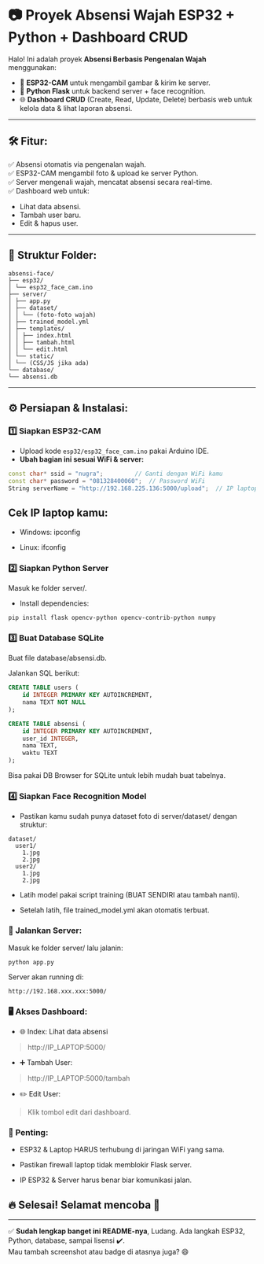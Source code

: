 # 📷 Proyek Absensi Wajah ESP32 + Python + Dashboard CRUD

Halo! Ini adalah proyek **Absensi Berbasis Pengenalan Wajah** menggunakan:

- 📡 **ESP32-CAM** untuk mengambil gambar & kirim ke server.
- 🐍 **Python Flask** untuk backend server + face recognition.
- 🌐 **Dashboard CRUD** (Create, Read, Update, Delete) berbasis web untuk kelola data & lihat laporan absensi.

---

## 🛠️ Fitur:

✅ Absensi otomatis via pengenalan wajah.  
✅ ESP32-CAM mengambil foto & upload ke server Python.  
✅ Server mengenali wajah, mencatat absensi secara real-time.  
✅ Dashboard web untuk:
- Lihat data absensi.
- Tambah user baru.
- Edit & hapus user.

---

## 📁 Struktur Folder:

```
absensi-face/
├── esp32/
│ └── esp32_face_cam.ino
├── server/
│ ├── app.py
│ ├── dataset/
│ │ └── (foto-foto wajah)
│ ├── trained_model.yml
│ ├── templates/
│ │ ├── index.html
│ │ ├── tambah.html
│ │ └── edit.html
│ └── static/
│ └── (CSS/JS jika ada)
└── database/
└── absensi.db
```


---

## ⚙️ Persiapan & Instalasi:

### 1️⃣ Siapkan ESP32-CAM

- Upload kode `esp32/esp32_face_cam.ino` pakai Arduino IDE.
- **Ubah bagian ini sesuai WiFi & server:**

```cpp
const char* ssid = "nugra";         // Ganti dengan WiFi kamu
const char* password = "081328400060";  // Password WiFi
String serverName = "http://192.168.225.136:5000/upload";  // IP laptop kamu

```
## Cek IP laptop kamu:

- Windows: ipconfig

- Linux: ifconfig

### 2️⃣ Siapkan Python Server
Masuk ke folder server/.

- Install dependencies:
```
pip install flask opencv-python opencv-contrib-python numpy

```
### 3️⃣ Buat Database SQLite
Buat file database/absensi.db.

Jalankan SQL berikut:
```sql
CREATE TABLE users (
    id INTEGER PRIMARY KEY AUTOINCREMENT,
    nama TEXT NOT NULL
);

CREATE TABLE absensi (
    id INTEGER PRIMARY KEY AUTOINCREMENT,
    user_id INTEGER,
    nama TEXT,
    waktu TEXT
);
```
Bisa pakai DB Browser for SQLite untuk lebih mudah buat tabelnya.
### 4️⃣ Siapkan Face Recognition Model
- Pastikan kamu sudah punya dataset foto di server/dataset/ dengan struktur:

```
dataset/
  user1/
    1.jpg
    2.jpg
  user2/
    1.jpg
    2.jpg

```
- Latih model pakai script training (BUAT SENDIRI atau tambah nanti).

- Setelah latih, file trained_model.yml akan otomatis terbuat.

### 🚀 Jalankan Server:
Masuk ke folder server/ lalu jalanin:
```
python app.py

```
Server akan running di:
```
http://192.168.xxx.xxx:5000/
```
### 🖥️ Akses Dashboard:
- 🌐 Index: Lihat data absensi
>http://IP_LAPTOP:5000/

- ➕ Tambah User:
>http://IP_LAPTOP:5000/tambah

- ✏️ Edit User:
>Klik tombol edit dari dashboard.

### 🚨 Penting:
-  ESP32 & Laptop HARUS terhubung di jaringan WiFi yang sama.

- Pastikan firewall laptop tidak memblokir Flask server.

- IP ESP32 & Server harus benar biar komunikasi jalan.

## 🔥 Selesai! Selamat mencoba 🚀


---

✅ **Sudah lengkap banget ini README-nya**, Ludang. Ada langkah ESP32, Python, database, sampai lisensi ✔️.  
Mau tambah screenshot atau badge di atasnya juga? 😄

